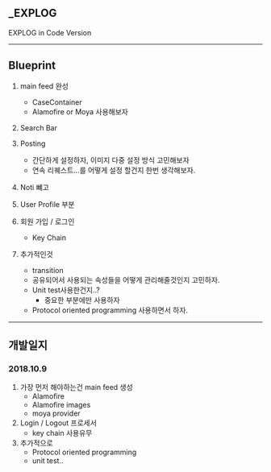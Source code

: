## _EXPLOG

EXPLOG in Code Version 

---

## Blueprint

1. main feed 완성 
	- CaseContainer 
	- Alamofire or Moya 사용해보자
2. Search Bar 
3. Posting 
	- 간단하게 설정하자, 이미지 다중 설정 방식 고민해보자
	- 연속 리퀘스트...를 어떻게 설정 할건지 한번 생각해보자.
4. Noti 뺴고
5. User Profile 부분
6. 회원 가입 / 로그인 
	- Key Chain

7. 추가적인것 
	- transition
	- 공유되어서 사용되는 속성들을 어떻게 관리해줄것인지 고민하자.
	- Unit test사용한건지..? 
		- 중요한 부분에만 사용하자
	- Protocol oriented programming 사용하면서 하자.

---

## 개발일지 

### 2018.10.9 

1. 가장 먼저 해야하는건 main feed 생성
	- Alamofire 
	- Alamofire images 
	- moya provider
2. Login / Logout 프로세서
	- key chain 사용유무
3. 추가적으로
	- Protocol oriented programming 
	- unit test..